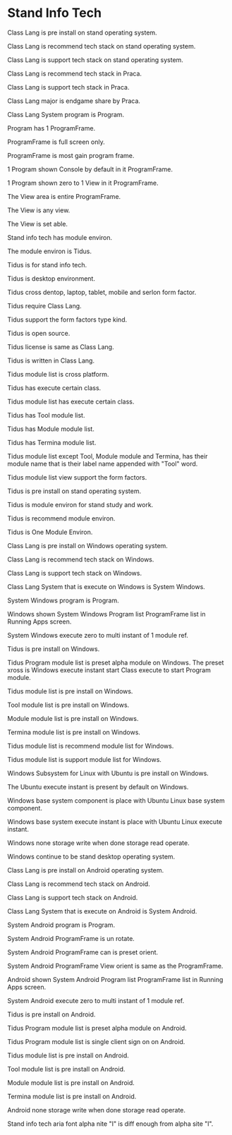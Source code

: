 # Stand Info Tech

Class Lang is pre install on stand operating system.

Class Lang is recommend tech stack on stand operating system.

Class Lang is support tech stack on stand operating system.

Class Lang is recommend tech stack in Praca.

Class Lang is support tech stack in Praca.

Class Lang major is endgame share by Praca.

Class Lang System program is Program.

Program has 1 ProgramFrame.

ProgramFrame is full screen only.

ProgramFrame is most gain program frame.

1 Program shown Console by default in it ProgramFrame.

1 Program shown zero to 1 View in it ProgramFrame.

The View area is entire ProgramFrame.

The View is any view.

The View is set able.

Stand info tech has module environ.

The module environ is Tidus.

Tidus is for stand info tech.

Tidus is desktop environment.

Tidus cross dentop, laptop, tablet, mobile and serlon form factor.

Tidus require Class Lang.

Tidus support the form factors type kind.

Tidus is open source.

Tidus license is same as Class Lang.

Tidus is written in Class Lang.

Tidus module list is cross platform.

Tidus has execute certain class.

Tidus module list has execute certain class.

Tidus has Tool module list.

Tidus has Module module list.

Tidus has Termina module list.

Tidus module list except Tool, Module module and Termina, has their module name
that is their label name appended with "Tool" word.

Tidus module list view support the form factors.

Tidus is pre install on stand operating system.

Tidus is module environ for stand study and work.

Tidus is recommend module environ.

Tidus is One Module Environ.

Class Lang is pre install on Windows operating system.

Class Lang is recommend tech stack on Windows.

Class Lang is support tech stack on Windows.

Class Lang System that is execute on Windows is System Windows.

System Windows program is Program.

Windows shown System Windows Program list ProgramFrame list in Running Apps screen.

System Windows execute zero to multi instant of 1 module ref.

Tidus is pre install on Windows.

Tidus Program module list is preset alpha module on Windows.
The preset xross is Windows execute instant start Class execute to start Program module.

Tidus module list is pre install on Windows.

Tool module list is pre install on Windows.

Module module list is pre install on Windows.

Termina module list is pre install on Windows.

Tidus module list is recommend module list for Windows.

Tidus module list is support module list for Windows.

Windows Subsystem for Linux with Ubuntu is pre install on Windows.

The Ubuntu execute instant is present by default on Windows.

Windows base system component is place with Ubuntu Linux
base system component.

Windows base system execute instant is place with Ubuntu Linux execute instant.

Windows none storage write when done storage read operate.

Windows continue to be stand desktop operating system.

Class Lang is pre install on Android operating system.

Class Lang is recommend tech stack on Android.

Class Lang is support tech stack on Android.

Class Lang System that is execute on Android is System Android.

System Android program is Program.

System Android ProgramFrame is un rotate.

System Android ProgramFrame can is preset orient.

System Android ProgramFrame View orient is same as the ProgramFrame.

Android shown System Android Program list ProgramFrame list in Running Apps screen.

System Android execute zero to multi instant of 1 module ref.

Tidus is pre install on Android.

Tidus Program module list is preset alpha module on Android.

Tidus Program module list is single client sign on on Android.

Tidus module list is pre install on Android.

Tool module list is pre install on Android.

Module module list is pre install on Android.

Termina module list is pre install on Android.

Android none storage write when done storage read operate.

Stand info tech aria font alpha nite "I" is diff enough from alpha site "l".